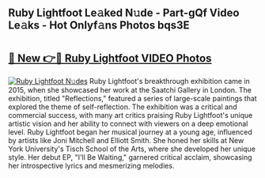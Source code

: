 ## Ruby Lightfoot Le𝚊ked N𝚞de - Part-gQf Video Le𝚊ks - Hot Onlyf𝚊ns Photos bqs3E

# <h2><a href="http://ac24291.deff.icu/?id=Ruby+Lightfoot">🔗 New 👉🔴 Ruby Lightfoot VIDEO Photos</a></h2>

[![Ruby Lightfoot N𝚞des](https://i.imgur.com/rIISA9y.gif)](http://ac24291.deff.icu/?id=Ruby+Lightfoot)
Ruby Lightfoot's breakthrough exhibition came in 2015, when she showcased her work at the Saatchi Gallery in London. The exhibition, titled "Reflections," featured a series of large-scale paintings that explored the theme of self-reflection. The exhibition was a critical and commercial success, with many art critics praising Ruby Lightfoot's unique artistic vision and her ability to connect with viewers on a deep emotional level. Ruby Lightfoot began her musical journey at a young age, influenced by artists like Joni Mitchell and Elliott Smith. She honed her skills at New York University's Tisch School of the Arts, where she developed her unique style. Her debut EP, "I'll Be Waiting," garnered critical acclaim, showcasing her introspective lyrics and mesmerizing melodies.
